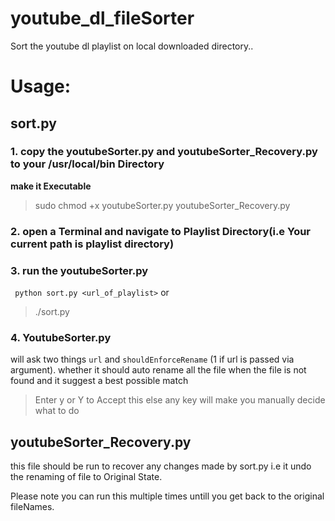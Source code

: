 # youtube_dl_fileSorter
Sort the youtube dl playlist on local downloaded directory..

# Usage:
## sort.py
### **1. copy the youtubeSorter.py and youtubeSorter_Recovery.py to your /usr/local/bin Directory**
 **make it Executable**
 
 >sudo chmod +x youtubeSorter.py youtubeSorter_Recovery.py
 
 
### 2. open a **Terminal** and navigate to Playlist Directory(i.e Your current path is playlist directory)

### 3. run the youtubeSorter.py 
  
  ``` python sort.py <url_of_playlist>```
    or 
  > ./sort.py
  
 
### 4. YoutubeSorter.py
  will ask two things ```url``` and ```shouldEnforceRename``` (1 if url is passed via argument).
  whether it should auto rename all the file when the file  is not found and it suggest a best possible match
  
  >Enter y or  Y to Accept this else any key will make you manually decide what to do
 
 ## youtubeSorter_Recovery.py
  
  this file should be run to recover any changes made by sort.py
  i.e it undo the renaming of file to Original State.
  
  Please note you can run this multiple times untill you get back to the original fileNames.
  

